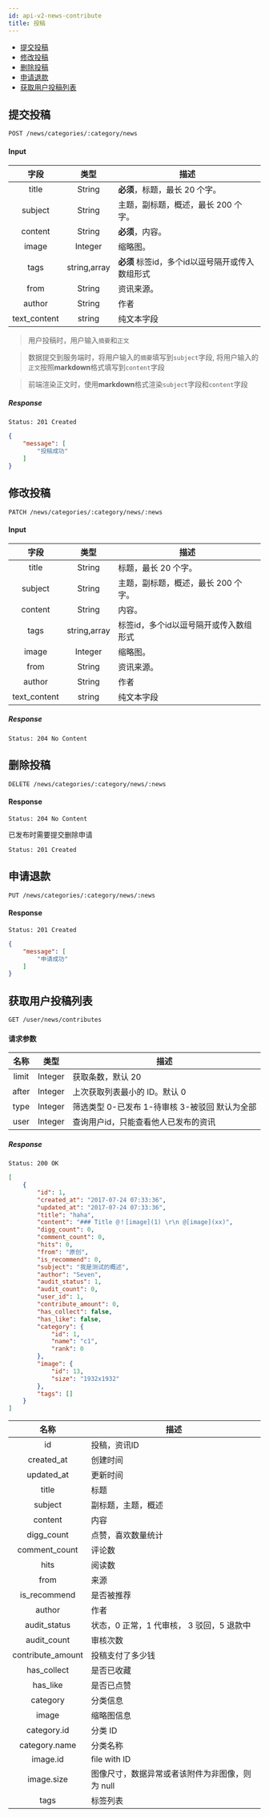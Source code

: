 ```yaml
---
id: api-v2-news-contribute
title: 投稿
---
```


- [提交投稿](#提交投稿)
- [修改投稿](#修改投稿)
- [删除投稿](#删除投稿)
- [申请退款](#申请退款)
- [获取用户投稿列表](#获取用户投稿列表)

## 提交投稿

```
POST /news/categories/:category/news
```

#### Input

| 字段 | 类型 | 描述 |
|:----:|:----:|----|
| title | String | **必须**，标题，最长 20 个字。 |
| subject | String | 主题，副标题，概述，最长 200 个字。 |
| content | String | **必须**，内容。 |
| image | Integer | 缩略图。 |
| tags | string,array | **必须** 标签id，多个id以逗号隔开或传入数组形式 |
| from | String | 资讯来源。 |
| author | String | 作者 |
| text_content | string | 纯文本字段 |

> 用户投稿时，用户输入`摘要`和`正文`

> 数据提交到服务端时，将用户输入的`摘要`填写到`subject`字段, 将用户输入的`正文`按照**markdown**格式填写到`content`字段

> 前端渲染正文时，使用**markdown**格式渲染`subject`字段和`content`字段

##### Response

```
Status: 201 Created
```
```json
{
    "message": [
        "投稿成功"
    ]
}
```

## 修改投稿

```
PATCH /news/categories/:category/news/:news
```

#### Input

| 字段 | 类型 | 描述 |
|:----:|:----:|----|
| title | String | 标题，最长 20 个字。 |
| subject | String | 主题，副标题，概述，最长 200 个字。 |
| content | String | 内容。 |
| tags | string,array | 标签id，多个id以逗号隔开或传入数组形式 |
| image | Integer | 缩略图。 |
| from | String | 资讯来源。 |
| author | String | 作者 |
| text_content | string | 纯文本字段 |

##### Response

```
Status: 204 No Content
```

## 删除投稿

```
DELETE /news/categories/:category/news/:news
```

#### Response

```
Status: 204 No Content
```

已发布时需要提交删除申请

```
Status: 201 Created
```

## 申请退款

```
PUT /news/categories/:category/news/:news
```

#### Response

```
Status: 201 Created
```
```json
{
    "message": [
        "申请成功"
    ]
}
```

## 获取用户投稿列表

```
GET /user/news/contributes
```

#### 请求参数

| 名称 | 类型 | 描述 |
|:-----:|:----:|-----|
| limit | Integer | 获取条数，默认 20 |
| after | Integer | 上次获取列表最小的 ID。默认 0 |
| type  | Integer | 筛选类型 0-已发布 1-待审核 3-被驳回 默认为全部 |
| user  | Integer | 查询用户id，只能查看他人已发布的资讯 |

##### Response

```
Status: 200 OK
```
```json
[
    {
        "id": 1,
        "created_at": "2017-07-24 07:33:36",
        "updated_at": "2017-07-24 07:33:36",
        "title": "haha",
        "content": "### Title @！[image](1) \r\n @[image](xx)",
        "digg_count": 0,
        "comment_count": 0,
        "hits": 0,
        "from": "原创",
        "is_recommend": 0,
        "subject": "我是测试的概述",
        "author": "Seven",
        "audit_status": 1,
        "audit_count": 0,
        "user_id": 1,
        "contribute_amount": 0,
        "has_collect": false,
        "has_like": false,
        "category": {
            "id": 1,
            "name": "c1",
            "rank": 0
        },
        "image": {
            "id": 13,
            "size": "1932x1932"
        },
        "tags": []
    }
]
```

| 名称 | 描述 |
|:----:|----|
| id | 投稿，资讯ID |
| created_at | 创建时间 |
| updated_at | 更新时间 |
| title | 标题 |
| subject | 副标题，主题，概述 |
| content | 内容 |
| digg_count | 点赞，喜欢数量统计 |
| comment_count | 评论数 |
| hits | 阅读数 |
| from | 来源 |
| is_recommend | 是否被推荐 |
| author | 作者 |
| audit_status | 状态，0 正常，1 代审核， 3 驳回，5 退款中 |
| audit_count | 审核次数 |
| contribute_amount | 投稿支付了多少钱 |
| has_collect | 是否已收藏 |
| has_like | 是否已点赞 |
| category | 分类信息 |
| image | 缩略图信息 |
| category.id | 分类 ID |
| category.name | 分类名称 |
| image.id | file with ID |
| image.size | 图像尺寸，数据异常或者该附件为非图像，则为 null |
| tags | 标签列表 |
